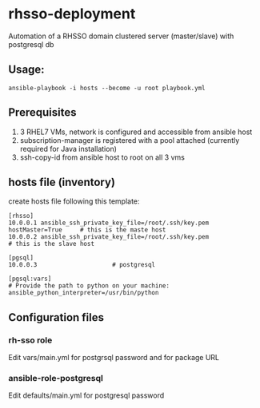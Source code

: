 # rhsso-deployment

Automation of a RHSSO domain clustered server (master/slave) with postgresql db  

## Usage:
    ansible-playbook -i hosts --become -u root playbook.yml
    
## Prerequisites

1. 3 RHEL7 VMs, network is configured and accessible from ansible host
1. subscription-manager is registered with a pool attached (currently required for Java installation)
1. ssh-copy-id from ansible host to root on all 3 vms

## hosts file (inventory)

create hosts file following this template:

    [rhsso]
    10.0.0.1 ansible_ssh_private_key_file=/root/.ssh/key.pem hostMaster=True     # this is the maste host
    10.0.0.2 ansible_ssh_private_key_file=/root/.ssh/key.pem                     # this is the slave host
    
    [pgsql]
    10.0.0.3                     # postgresql
    
    [pgsql:vars]
    # Provide the path to python on your machine:
    ansible_python_interpreter=/usr/bin/python
    

## Configuration files

### rh-sso role

Edit vars/main.yml for postgrsql password and for package URL

### ansible-role-postgresql

Edit defaults/main.yml for postgresql password  
